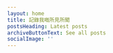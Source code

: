 ```yaml
---
layout: home
title: 記錄我嘅所見所聞
postsHeading: Latest posts
archiveButtonText: See all posts
socialImage: ''
---
```

     